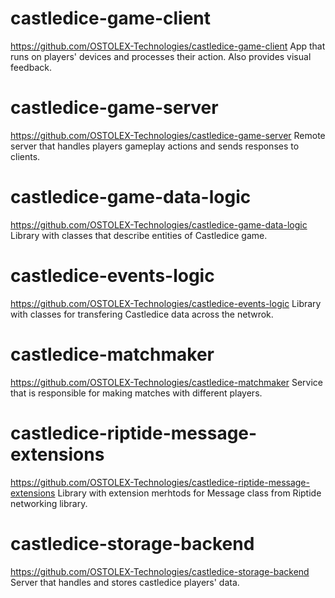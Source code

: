 # castledice-game-client
https://github.com/OSTOLEX-Technologies/castledice-game-client
App that runs on players' devices and processes their action. Also provides visual feedback.

# castledice-game-server
https://github.com/OSTOLEX-Technologies/castledice-game-server
Remote server that handles players gameplay actions and sends responses to clients.

# castledice-game-data-logic
https://github.com/OSTOLEX-Technologies/castledice-game-data-logic
Library with classes that describe entities of Castledice game.

# castledice-events-logic
https://github.com/OSTOLEX-Technologies/castledice-events-logic
Library with classes for transfering Castledice data across the netwrok.

# castledice-matchmaker
https://github.com/OSTOLEX-Technologies/castledice-matchmaker
Service that is responsible for making matches with different players.

# castledice-riptide-message-extensions
https://github.com/OSTOLEX-Technologies/castledice-riptide-message-extensions
Library with extension merhtods for Message class from Riptide networking library.

# castledice-storage-backend
https://github.com/OSTOLEX-Technologies/castledice-storage-backend
Server that handles and stores castledice players' data.

